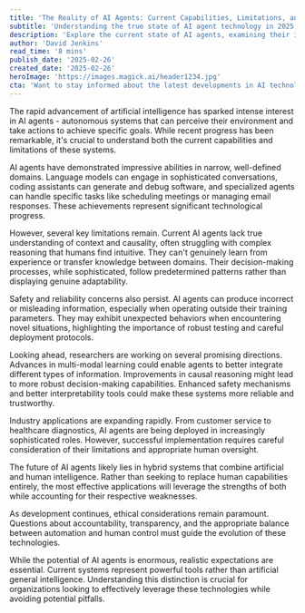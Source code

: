 ```yaml
---
title: 'The Reality of AI Agents: Current Capabilities, Limitations, and Future Potential'
subtitle: 'Understanding the true state of AI agent technology in 2025'
description: 'Explore the current state of AI agents, examining their impressive capabilities alongside important limitations. Learn how these technologies are being deployed today and what developments we can expect in the near future.'
author: 'David Jenkins'
read_time: '8 mins'
publish_date: '2025-02-26'
created_date: '2025-02-26'
heroImage: 'https://images.magick.ai/header1234.jpg'
cta: 'Want to stay informed about the latest developments in AI technology? Follow us on LinkedIn for regular insights, analysis, and expert perspectives on the evolving world of artificial intelligence.'
---
```


The rapid advancement of artificial intelligence has sparked intense interest in AI agents - autonomous systems that can perceive their environment and take actions to achieve specific goals. While recent progress has been remarkable, it's crucial to understand both the current capabilities and limitations of these systems.

AI agents have demonstrated impressive abilities in narrow, well-defined domains. Language models can engage in sophisticated conversations, coding assistants can generate and debug software, and specialized agents can handle specific tasks like scheduling meetings or managing email responses. These achievements represent significant technological progress.

However, several key limitations remain. Current AI agents lack true understanding of context and causality, often struggling with complex reasoning that humans find intuitive. They can't genuinely learn from experience or transfer knowledge between domains. Their decision-making processes, while sophisticated, follow predetermined patterns rather than displaying genuine adaptability.

Safety and reliability concerns also persist. AI agents can produce incorrect or misleading information, especially when operating outside their training parameters. They may exhibit unexpected behaviors when encountering novel situations, highlighting the importance of robust testing and careful deployment protocols.

Looking ahead, researchers are working on several promising directions. Advances in multi-modal learning could enable agents to better integrate different types of information. Improvements in causal reasoning might lead to more robust decision-making capabilities. Enhanced safety mechanisms and better interpretability tools could make these systems more reliable and trustworthy.

Industry applications are expanding rapidly. From customer service to healthcare diagnostics, AI agents are being deployed in increasingly sophisticated roles. However, successful implementation requires careful consideration of their limitations and appropriate human oversight.

The future of AI agents likely lies in hybrid systems that combine artificial and human intelligence. Rather than seeking to replace human capabilities entirely, the most effective applications will leverage the strengths of both while accounting for their respective weaknesses.

As development continues, ethical considerations remain paramount. Questions about accountability, transparency, and the appropriate balance between automation and human control must guide the evolution of these technologies.

While the potential of AI agents is enormous, realistic expectations are essential. Current systems represent powerful tools rather than artificial general intelligence. Understanding this distinction is crucial for organizations looking to effectively leverage these technologies while avoiding potential pitfalls.